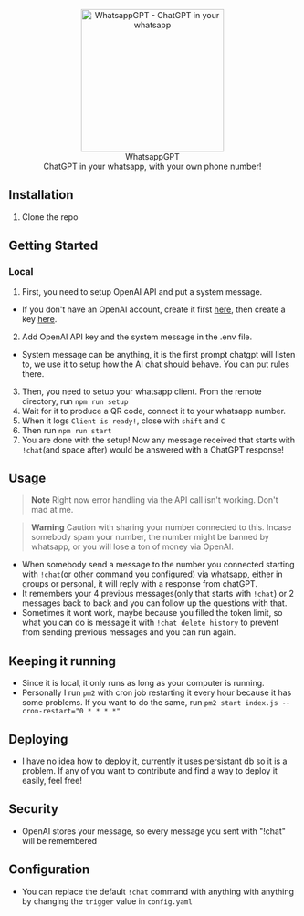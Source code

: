 <p align="center">
<img src="https://raw.githubusercontent.com/khairulhaaziq/whatsappgpt/main/whatsapp-gpt.png" alt="WhatsappGPT - ChatGPT in your whatsapp" width="250">
<br>
WhatsappGPT
<br>
ChatGPT in your whatsapp, with your own phone number!
</p>

## Installation
1. Clone the repo

## Getting Started

### Local
1. First, you need to setup OpenAI API and put a system message.
- If you don't have an OpenAI account, create it first [here](https://auth0.openai.com/u/signup), then create a key [here](https://platform.openai.com/overview).
2. Add OpenAI API key and the system message in the .env file.
-  System message can be anything, it is the first prompt chatgpt will listen to, we use it to setup how the AI chat should behave. You can put rules there.
3. Then, you need to setup your whatsapp client. From the remote directory, run `npm run setup`
4. Wait for it to produce a QR code, connect it to your whatsapp number.
5. When it logs `Client is ready!`, close with `shift` and `C`
6. Then run `npm run start`
7. You are done with the setup! Now any message received that starts with `!chat`(and space after) would be answered with a ChatGPT response!

## Usage

> **Note**
> Right now error handling via the API call isn't working. Don't mad at me.

> **Warning**
> Caution with sharing your number connected to this. Incase somebody spam your number, the number might be banned by whatsapp, or you will lose a ton of money via OpenAI.

- When somebody send a message to the number you connected starting with `!chat`(or other command you configured) via whatsapp, either in groups or personal, it will reply with a response from chatGPT.
- It remembers your 4 previous messages(only that starts with `!chat`) or 2 messages back to back and you can follow up the questions with that.
- Sometimes it wont work, maybe because you filled the token limit, so what you can do is message it with `!chat delete history` to prevent from sending previous messages and you can run again.

## Keeping it running
- Since it is local, it only runs as long as your computer is running.
- Personally I run `pm2` with cron job restarting it every hour because it has some problems. If you want to do the same, run `pm2 start index.js --cron-restart="0 * * * *"`

## Deploying
- I have no idea how to deploy it, currently it uses persistant db so it is a problem. If any of you want to contribute and find a way to deploy it easily, feel free!

## Security
- OpenAI stores your message, so every message you sent with "!chat" will be remembered

## Configuration
- You can replace the default `!chat` command with anything with anything by changing the `trigger` value in `config.yaml`
